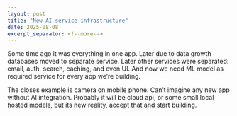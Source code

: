 ```yaml
---
layout: post
title: "New AI service infrastructure"
date: 2025-08-08
excerpt_separator: <!--more-->
---
```


Some time ago it was everything in one app. Later due to data growth databases moved to separate service. Later other services were separated: email, auth, search, caching, and even UI. And now we need ML model as required service for every app we’re building.

The closes example is camera on mobile phone.  Can’t imagine any new app without AI integration. Probably it will be cloud api, or some small local hosted models, but its new reality, accept that and start building.